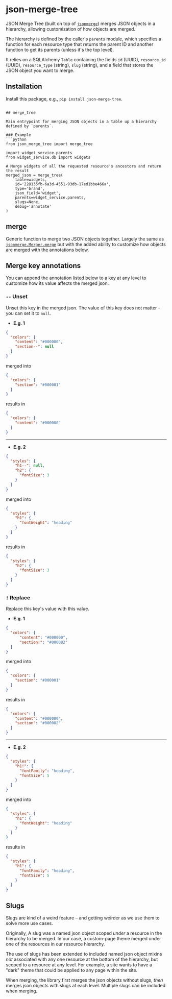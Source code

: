# json-merge-tree

JSON Merge Tree (built on top of [`jsonmerge`](https://github.com/avian2/jsonmerge)) merges JSON objects in a hierarchy, 
allowing customization of how objects are merged.

The hierarchy is defined by the caller's `parents` module, which specifies a function for each resource type that 
returns the parent ID and another function to get its parents (unless it's the top level).

It relies on a SQLAlchemy `Table` containing the fields `id` (UUID), `resource_id` (UUID), `resource_type` (string), `slug` (string), 
and a field that stores the JSON object you want to merge.

## Installation

Install this package, e.g., `pip install json-merge-tree`.
```

## merge_tree

Main entrypoint for merging JSON objects in a table up a hierarchy defined by `parents`.

### Example
```python
from json_merge_tree import merge_tree

import widget_service.parents
from widget_service.db import widgets

# Merge widgets of all the requested resource's ancestors and return the result
merged_json = merge_tree(
    table=widgets, 
    id='228135fb-6a3d-4551-93db-17ed1bbe466a', 
    type='brand', 
    json_field='widget', 
    parents=widget_service.parents, 
    slugs=None, 
    debug='annotate'
)
```

## merge

Generic function to merge two JSON objects together. Largely the same as 
[`jsonmerge.Merger.merge`](https://github.com/avian2/jsonmerge/blob/master/jsonmerge/__init__.py#L299) 
but with the added ability to customize how objects are merged with the annotations below.


## Merge key annotations

You can append the annotation listed below to a key at any level to customize how its value affects the merged json.

### `--` Unset
Unset this key in the merged json. The value of this key does not matter - you can set it to `null`.

- **E.g. 1**
```json
{
  "colors": {
    "content": "#000000", 
    "section--": null
  }
}
```
merged into  
```json
{
  "colors": {
    "section": "#000001"
  }
}
``` 
results in  
```json
{
  "colors": {
    "content": "#000000"
  }
}
``` 

***

- **E.g. 2**
```json
{
  "styles": {
    "h1--": null, 
    "h2": {
      "fontSize": 3
    }
  }
}
``` 
merged into  
```json
{
  "styles": {
    "h1": {
      "fontWeight": "heading"
    }
  }
}
``` 
results in  
```json
{
  "styles": {
    "h2": {
      "fontSize": 3
    }
  }
}
```

### `!` Replace
Replace this key's value with this value.

- **E.g. 1**
```json
{
  "colors": {
      "content": "#000000", 
      "section!": "#000002"
  }
}
```
merged into
```json
{
  "colors": {
    "section": "#000001"
  }
}
``` 
results in 
```json
{
  "colors": {
    "content": "#000000", 
    "section": "#000002"
  }
}
``` 

***

- **E.g. 2**
```json
{
  "styles": {
    "h1!": {
      "fontFamily": "heading",
      "fontSize": 5
    }
  }
}
``` 
merged into  
```json
{
  "styles": {
    "h1": {
      "fontWeight": "heading"
    }
  }
}
```
results in  
```json
{
  "styles": {
    "h1": {
      "fontFamily": "heading",
      "fontSize": 5
    }
  }
}
```

## Slugs

Slugs are kind of a weird feature – and getting weirder as we use them to solve more use cases.

Originally, A slug was a named json object scoped *under* a resource in the hierarchy to be merged. In our case, a custom-page theme merged under one of the resources in our resource hierarchy.

The use of slugs has been extended to included named json object mixins *not* associated with any one resource at the bottom of the hierarchy, but scoped to a resource at any level. For example, a site wants to have a "dark" theme that could be applied to any page within the site.

When merging, the library first merges the json objects without slugs, *then* merges json objects with slugs at each level. Multiple slugs can be included when merging.
